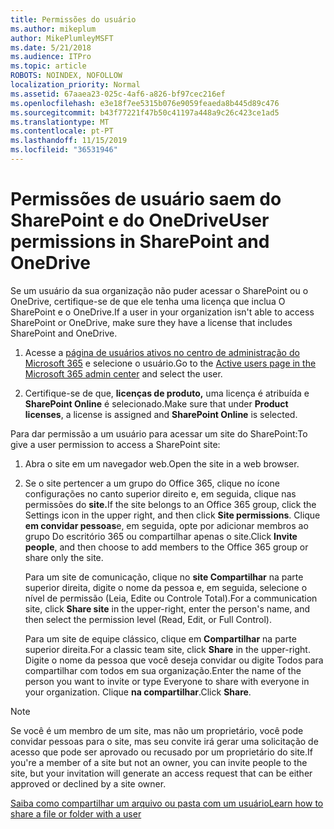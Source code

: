 ```yaml
---
title: Permissões do usuário
ms.author: mikeplum
author: MikePlumleyMSFT
ms.date: 5/21/2018
ms.audience: ITPro
ms.topic: article
ROBOTS: NOINDEX, NOFOLLOW
localization_priority: Normal
ms.assetid: 67aaea23-025c-4af6-a826-bf97cec216ef
ms.openlocfilehash: e3e18f7ee5315b076e9059feaeda8b445d89c476
ms.sourcegitcommit: b43f77221f47b50c41197a448a9c26c423ce1ad5
ms.translationtype: MT
ms.contentlocale: pt-PT
ms.lasthandoff: 11/15/2019
ms.locfileid: "36531946"
---
```

# <a name="user-permissions-in-sharepoint-and-onedrive"></a><span data-ttu-id="972c7-102">Permissões de usuário saem do SharePoint e do OneDrive</span><span class="sxs-lookup"><span data-stu-id="972c7-102">User permissions in SharePoint and OneDrive</span></span>

<span data-ttu-id="972c7-103">Se um usuário da sua organização não puder acessar o SharePoint ou o OneDrive, certifique-se de que ele tenha uma licença que inclua O SharePoint e o OneDrive.</span><span class="sxs-lookup"><span data-stu-id="972c7-103">If a user in your organization isn't able to access SharePoint or OneDrive, make sure they have a license that includes SharePoint and OneDrive.</span></span> 
  
1. <span data-ttu-id="972c7-104">Acesse a [página de usuários ativos no centro de administração do Microsoft 365](https://portal.office.com/adminportal/home#/users) e selecione o usuário.</span><span class="sxs-lookup"><span data-stu-id="972c7-104">Go to the [Active users page in the Microsoft 365 admin center](https://portal.office.com/adminportal/home#/users) and select the user.</span></span> 
    
2. <span data-ttu-id="972c7-105">Certifique-se de que, **licenças de produto,** uma licença é atribuída e **SharePoint Online** é selecionado.</span><span class="sxs-lookup"><span data-stu-id="972c7-105">Make sure that under **Product licenses**, a license is assigned and **SharePoint Online** is selected.</span></span> 
    
 <span data-ttu-id="972c7-106">Para dar permissão a um usuário para acessar um site do SharePoint:</span><span class="sxs-lookup"><span data-stu-id="972c7-106">To give a user permission to access a SharePoint site:</span></span> 
  
1. <span data-ttu-id="972c7-107">Abra o site em um navegador web.</span><span class="sxs-lookup"><span data-stu-id="972c7-107">Open the site in a web browser.</span></span>
    
2. <span data-ttu-id="972c7-108">Se o site pertencer a um grupo do Office 365, clique no ícone configurações no canto superior direito e, em seguida, clique nas permissões do **site.**</span><span class="sxs-lookup"><span data-stu-id="972c7-108">If the site belongs to an Office 365 group, click the Settings icon in the upper right, and then click **Site permissions**.</span></span> <span data-ttu-id="972c7-109">Clique **em convidar pessoas**e, em seguida, opte por adicionar membros ao grupo Do escritório 365 ou compartilhar apenas o site.</span><span class="sxs-lookup"><span data-stu-id="972c7-109">Click **Invite people**, and then choose to add members to the Office 365 group or share only the site.</span></span> 
    
    <span data-ttu-id="972c7-110">Para um site de comunicação, clique no **site Compartilhar** na parte superior direita, digite o nome da pessoa e, em seguida, selecione o nível de permissão (Leia, Edite ou Controle Total).</span><span class="sxs-lookup"><span data-stu-id="972c7-110">For a communication site, click **Share site** in the upper-right, enter the person's name, and then select the permission level (Read, Edit, or Full Control).</span></span> 
    
    <span data-ttu-id="972c7-111">Para um site de equipe clássico, clique em **Compartilhar** na parte superior direita.</span><span class="sxs-lookup"><span data-stu-id="972c7-111">For a classic team site, click **Share** in the upper-right.</span></span> <span data-ttu-id="972c7-112">Digite o nome da pessoa que você deseja convidar ou digite Todos para compartilhar com todos em sua organização.</span><span class="sxs-lookup"><span data-stu-id="972c7-112">Enter the name of the person you want to invite or type Everyone to share with everyone in your organization.</span></span> <span data-ttu-id="972c7-113">Clique **na compartilhar**.</span><span class="sxs-lookup"><span data-stu-id="972c7-113">Click **Share**.</span></span>
    
> [!NOTE]
> <span data-ttu-id="972c7-114">Se você é um membro de um site, mas não um proprietário, você pode convidar pessoas para o site, mas seu convite irá gerar uma solicitação de acesso que pode ser aprovado ou recusado por um proprietário do site.</span><span class="sxs-lookup"><span data-stu-id="972c7-114">If you're a member of a site but not an owner, you can invite people to the site, but your invitation will generate an access request that can be either approved or declined by a site owner.</span></span> 
  
[<span data-ttu-id="972c7-115">Saiba como compartilhar um arquivo ou pasta com um usuário</span><span class="sxs-lookup"><span data-stu-id="972c7-115">Learn how to share a file or folder with a user</span></span>](https://go.microsoft.com/fwlink/?linkid=533408)
  

